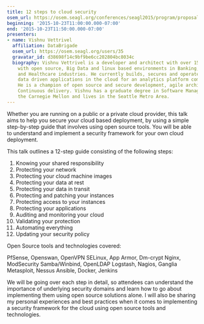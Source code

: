 ```yaml
---
title: 12 steps to cloud security
osem_url: https://osem.seagl.org/conferences/seagl2015/program/proposals/13
beginning: '2015-10-23T11:00:00.000-07:00'
end: '2015-10-23T11:50:00.000-07:00'
presenters:
- name: Vishnu Vettrivel
  affiliation: DataBrigade
  osem_url: https://osem.seagl.org/users/35
  gravatar_id: d38698f14c9bf9be6cc202804bc8034c
  biography: Vishnu Vettrivel is a developer and architect with over 15 years of experience
    with open source, Big Data and linux based environments in Banking, e-commerce
    and Healthcare industries. He currently builds, secures and operates multiple
    data driven applications in the cloud for an analytics platform company in Bellevue.
    He is a champion of open source and secure development, agile architectures and
    Continuous delivery. Vishnu has a graduate degree in Software Management from
    the Carnegie Mellon and lives in the Seattle Metro Area.
---
```


Whether you are running on a public or a private cloud provider, this talk aims to help you secure your cloud based deployment, by using a simple step-by-step guide that involves using open source tools. You will be able to understand and implement a security framework for your own cloud deployment.

This talk outlines a 12-step guide consisting of the following steps:

1. Knowing your shared responsibility
2. Protecting your network
3. Protecting your cloud machine images
4. Protecting your data at rest
5. Protecting your data in transit
6. Protecting and patching your instances
7. Protecting access to your instances
8. Protecting your applications
9. Auditing and monitoring your cloud
10. Validating your protection
11. Automating everything
12. Updating your security policy

Open Source tools and technologies covered:

PfSense, Openswan, OpenVPN
SELinux, App Armor, Dm-crypt
Nginx, ModSecurity
Samba/Winbind, OpenLDAP
Logstash, Nagios, Ganglia
Metasploit, Nessus
Ansible, Docker, Jenkins

We will be going over each step in detail, so attendees can understand the importance of underlying security domains and learn how to go about implementing them using open source solutions alone. I will also be sharing my personal experiences and best practices when it comes to implementing a security framework for the cloud using open source tools and technologies.
